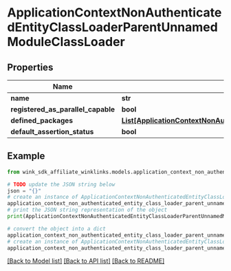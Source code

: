 # ApplicationContextNonAuthenticatedEntityClassLoaderParentUnnamedModuleClassLoader


## Properties

Name | Type | Description | Notes
------------ | ------------- | ------------- | -------------
**name** | **str** |  | [optional] 
**registered_as_parallel_capable** | **bool** |  | [optional] 
**defined_packages** | [**List[ApplicationContextNonAuthenticatedEntityClassLoaderParentUnnamedModuleClassLoaderDefinedPackagesInner]**](ApplicationContextNonAuthenticatedEntityClassLoaderParentUnnamedModuleClassLoaderDefinedPackagesInner.md) |  | [optional] 
**default_assertion_status** | **bool** |  | [optional] 

## Example

```python
from wink_sdk_affiliate_winklinks.models.application_context_non_authenticated_entity_class_loader_parent_unnamed_module_class_loader import ApplicationContextNonAuthenticatedEntityClassLoaderParentUnnamedModuleClassLoader

# TODO update the JSON string below
json = "{}"
# create an instance of ApplicationContextNonAuthenticatedEntityClassLoaderParentUnnamedModuleClassLoader from a JSON string
application_context_non_authenticated_entity_class_loader_parent_unnamed_module_class_loader_instance = ApplicationContextNonAuthenticatedEntityClassLoaderParentUnnamedModuleClassLoader.from_json(json)
# print the JSON string representation of the object
print(ApplicationContextNonAuthenticatedEntityClassLoaderParentUnnamedModuleClassLoader.to_json())

# convert the object into a dict
application_context_non_authenticated_entity_class_loader_parent_unnamed_module_class_loader_dict = application_context_non_authenticated_entity_class_loader_parent_unnamed_module_class_loader_instance.to_dict()
# create an instance of ApplicationContextNonAuthenticatedEntityClassLoaderParentUnnamedModuleClassLoader from a dict
application_context_non_authenticated_entity_class_loader_parent_unnamed_module_class_loader_from_dict = ApplicationContextNonAuthenticatedEntityClassLoaderParentUnnamedModuleClassLoader.from_dict(application_context_non_authenticated_entity_class_loader_parent_unnamed_module_class_loader_dict)
```
[[Back to Model list]](../README.md#documentation-for-models) [[Back to API list]](../README.md#documentation-for-api-endpoints) [[Back to README]](../README.md)


